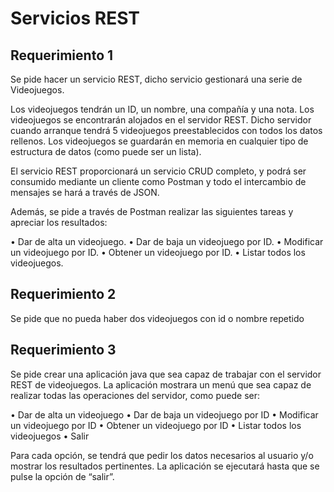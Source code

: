 # Servicios REST

## Requerimiento 1
Se pide hacer un servicio REST, dicho servicio gestionará una serie de Videojuegos.

Los videojuegos tendrán un ID, un nombre, una compañía y una nota. Los videojuegos se encontrarán alojados en el servidor REST. Dicho servidor cuando arranque tendrá 5 videojuegos preestablecidos con todos los datos rellenos. Los videojuegos se guardarán en memoria en cualquier tipo de estructura de datos (como puede ser un lista).

El servicio REST proporcionará un servicio CRUD completo, y podrá ser consumido mediante un cliente como Postman y todo el intercambio de mensajes se hará a través de JSON.

Además, se pide a través de Postman realizar las siguientes tareas y apreciar los resultados:

• Dar de alta un videojuego.
• Dar de baja un videojuego por ID.
• Modificar un videojuego por ID.
• Obtener un videojuego por ID.
• Listar todos los videojuegos.

## Requerimiento 2

Se pide que no pueda haber dos videojuegos con id o nombre repetido

## Requerimiento 3
Se pide crear una aplicación java que sea capaz de trabajar con el servidor REST de videojuegos. La aplicación mostrara un menú que sea capaz de realizar todas las operaciones del servidor, como puede ser:

• Dar de alta un videojuego
• Dar de baja un videojuego por ID
• Modificar un videojuego por ID
• Obtener un videojuego por ID
• Listar todos los videojuegos
• Salir

Para cada opción, se tendrá que pedir los datos necesarios al usuario y/o mostrar los resultados pertinentes. La aplicación se ejecutará hasta que se pulse la opción de “salir”.